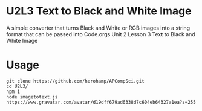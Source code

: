 # U2L3 Text to Black and White Image
A simple converter that turns Black and White or RGB images into a string format that can be passed into Code.orgs Unit 2 Lesson 3 Text to Black and White Image

# Usage
```
git clone https://github.com/herohamp/APCompSci.git
cd U2L3/
npm i
node imagetotext.js https://www.gravatar.com/avatar/d19dff679ad6338d7c604eb64327a1ea?s=255
```